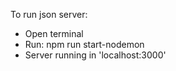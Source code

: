 To run json server:

- Open terminal
- Run: npm run start-nodemon
- Server running in 'localhost:3000'
